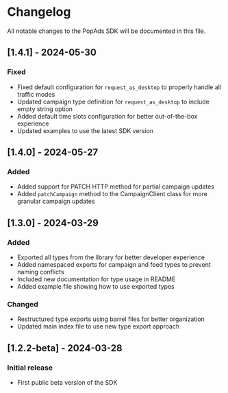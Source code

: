# Changelog

All notable changes to the PopAds SDK will be documented in this file.

## [1.4.1] - 2024-05-30

### Fixed
- Fixed default configuration for `request_as_desktop` to properly handle all traffic modes
- Updated campaign type definition for `request_as_desktop` to include empty string option
- Added default time slots configuration for better out-of-the-box experience
- Updated examples to use the latest SDK version

## [1.4.0] - 2024-05-27

### Added
- Added support for PATCH HTTP method for partial campaign updates
- Added `patchCampaign` method to the CampaignClient class for more granular campaign updates

## [1.3.0] - 2024-03-29

### Added
- Exported all types from the library for better developer experience
- Added namespaced exports for campaign and feed types to prevent naming conflicts
- Included new documentation for type usage in README
- Added example file showing how to use exported types

### Changed
- Restructured type exports using barrel files for better organization
- Updated main index file to use new type export approach

## [1.2.2-beta] - 2024-03-28

### Initial release
- First public beta version of the SDK 